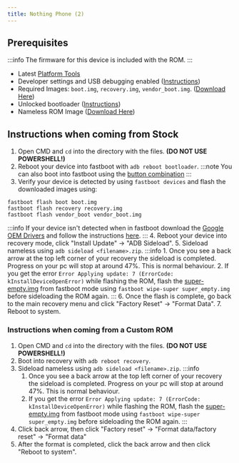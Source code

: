 ```yaml
---
title: Nothing Phone (2)
---
```


## Prerequisites

:::info
The firmware for this device is included with the ROM.
:::
- Latest [Platform Tools](/docs/faq.md/#links)
- Developer settings and USB debugging enabled ([Instructions](/docs/faq.md/#enabling-developer-options))
- Required Images: `boot.img`, `recovery.img`, `vendor_boot.img`. ([Download Here](/docs/getting-started/downloads/nothing/pong.md))
- Unlocked bootloader ([Instructions](/docs/faq.md/#how-to-unlock-bootloader))
- Nameless ROM Image ([Download Here](/docs/getting-started/downloads/nothing/pong.md))

## Instructions when coming from Stock

1. Open CMD and `cd` into the directory with the files. **(DO NOT USE POWERSHELL!)**
2. Reboot your device into fastboot with `adb reboot bootloader`.
:::note
You can also boot into fastboot using the [button combination](/docs/faq.md#button-combinations)
:::
3. Verify your device is detected by using `fastboot devices` and flash the downloaded images using:
```
fastboot flash boot boot.img
fastboot flash recovery recovery.img
fastboot flash vendor_boot vendor_boot.img
```
:::info
If your device isn't detected when in fastboot download the [Google OEM Drivers](/docs/faq.md#links) and follow the instructions [here](/docs/faq.md#installing-google-usb-drivers).
:::
4. Reboot your device into recovery mode, click "Install Update" -> "ADB Sideload".
5. Sideload nameless using `adb sideload <filename>.zip`.
:::info
    1. Once you see a back arrow at the top left corner of your recovery the sideload is completed. Progress on your pc will stop at around 47%. This is normal behaviour.
    2. If you get the error `Error Applying update: 7 (ErrorCode: kInstallDeviceOpenError)` while flashing the ROM, flash the [super-empty.img](https://drive.google.com/file/d/1oJrEb2fxYQ46Tl86Z957wll5QcClzq1b/view) from fastboot mode using `fastboot wipe-super super_empty.img` before sideloading the ROM again.
:::
6. Once the flash is complete, go back to the main recovery menu and click "Factory Reset" -> "Format Data".
7. Reboot to system.

### Instructions when coming from a Custom ROM

1. Open CMD and `cd` into the directory with the files. **(DO NOT USE POWERSHELL!)**
2. Boot into recovery with `adb reboot recovery`.
3. Sideload nameless using `adb sideload <filename>.zip`.
:::info
    1. Once you see a back arrow at the top left corner of your recovery the sideload is completed. Progress on your pc will stop at around 47%. This is normal behaviour.
    2. If you get the error `Error Applying update: 7 (ErrorCode: kInstallDeviceOpenError)` while flashing the ROM, flash the [super-empty.img](https://drive.google.com/file/d/1oJrEb2fxYQ46Tl86Z957wll5QcClzq1b/view) from fastboot mode using `fastboot wipe-super super_empty.img` before sideloading the ROM again.
:::
4. Click back arrow, then click "Factory reset" -> "Format data/factory reset" -> "Format data"
5. After the format is completed, click the back arrow and then click "Reboot to system".